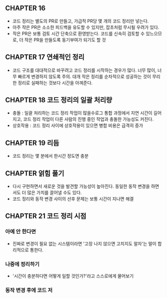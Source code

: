 ## CHAPTER 16
- 코드 정리는 별도의 PR로 만들고, 가급적 PR당 몇 개의 코드 정리만 넣는다.
- 아주 작은 PR은 소소한 피드백을 유도할 수 있지만, 잡초처럼 무시될 우려가 있다.
- 작은 PR은 보통 검토 시간 단축으로 환영받는다. 코드를 신속히 검토할 수 있느으므로, 더 작은 PR을 만들도록 동기부여가 되기도 할 것

## CHAPTER 17 연쇄적인 정리
- 코드 구조를 대대적으로 바꾸려고 코드 정리를 시작하는 경우가 많다. 너무 많이, 너무 빠르게 변경하지 않도록 주의. 대개 작은 정리를 순차적으로 성공하는 것이 무리한 정리로 실패하는 것보다 시간을 아껴준다.

## CHAPTER 18 코드 정리의 일괄 처리량
- 충돌 : 일괄 처리하는 코드 정리 작업이 많을수로그 통합 과정에서 지연 시간이 길어지고, 코드 정리 작업이 다른 사람의 진행 중인 작업과 충돌한 가능성도 커진다.
- 상호작용 : 코드 정리 사이에 상호작용이 있으면 병합 비용은 급격히 증가

## CHAPTER 19 리듬
- 코드 정리는 몇 분에서 한시간 정도면 충분

## CHAPTER 얽힘 풀기
- 다시 구현하면서 새로운 것을 발견할 가능성이 높아진다. 동일한 동작 변경을 하면서도 더 많은 가치를 끌어낼 수도 있다.
- 코드 정리와 동작 변경 사이의 선후 문제는 보통 시간이 지나면 해결

## CHAPTER 21 코드 정리 시점
### 아예 안 한다면
- 진짜로 변경이 필요 없는 시스템이라면 '고장 나지 않으면 고치지도 말자'는 말이 합리적으로 통한다.
### 나중에 정리하기
- '시간이 충분하다면 어떻게 일할 것인가?'라고 스스로에게 물어보기
### 동작 변경 후에 코드 저